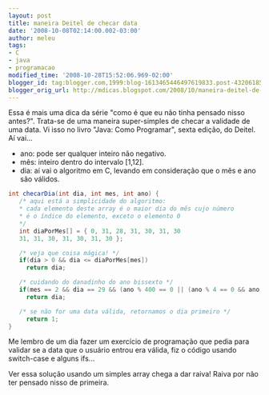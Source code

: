 ```yaml
---
layout: post
title: maneira Deitel de checar data
date: '2008-10-08T02:14:00.002-03:00'
author: meleu
tags:
- C
- java
- programacao
modified_time: '2008-10-28T15:52:06.969-02:00'
blogger_id: tag:blogger.com,1999:blog-1613465446497619833.post-4320618570628642281
blogger_orig_url: http://mdicas.blogspot.com/2008/10/maneira-deitel-de-checar-data.html
---
```


Essa é mais uma dica da série "como é que eu não tinha pensado nisso antes?".
Trata-se de uma maneira super-simples de checar a validade de uma data. Vi isso
no livro "Java: Como Programar", sexta edição,  do Deitel. Aí vai...

- ano: pode ser qualquer inteiro não negativo.
- mês: inteiro dentro do intervalo [1,12].
- dia: aí vai o algoritmo em C, levando em consideração que o mês e ano são válidos.

```java
int checarDia(int dia, int mes, int ano) {
   /* aqui está a simplicidade do algoritmo:
   * cada elemento deste array é o maior dia do mês cujo número
   * é o índice do elemento, exceto o elemento 0
   */
   int diaPorMes[] = { 0, 31, 28, 31, 30, 31, 30
   31, 31, 30, 31, 30, 31, 30 };

   /* veja que coisa mágica! */
   if(dia > 0 && dia <= diaPorMes[mes])
     return dia;

   /* cuidando do danadinho do ano bissexto */
   if(mes == 2 && dia == 29 && (ano % 400 == 0 || (ano % 4 == 0 && ano % 100 != 0)))
     return dia;

   /* se não for uma data válida, retornamos o dia primeiro */
     return 1;
}
```

Me lembro de um dia fazer um exercício de programação que pedia para
validar se a data que o usuário entrou era válida, fiz o código usando
switch-case e alguns ifs...

Ver essa solução usando um simples array chega a dar raiva! Raiva por
não ter pensado nisso de primeira.
